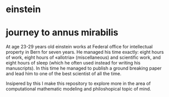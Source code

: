 # einstein
# journey to annus mirabilis

At age 23-29 years old einstein works at Federal office for intellectual property in Bern
for seven years.
He managed his time exactly: eight hours of work, eight hours of «allotria» (miscellaneous) and scientific work, and eight hours of sleep (which he often used instead for writing his manuscripts). 
In this time he managed to publish a ground breaking paper and lead him to 
one of the best scientist of all the time. 

Insipered by this I make this repository to explore more in the area of computational mathematic modeling
and philoshopical topic of mind. 
